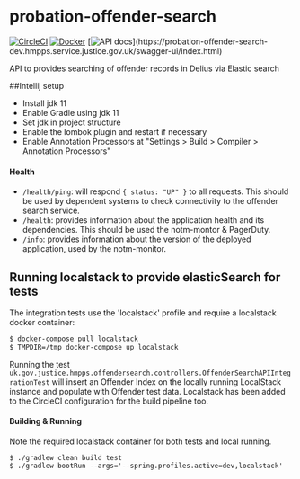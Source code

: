 # probation-offender-search

[![CircleCI](https://circleci.com/gh/ministryofjustice/probation-offender-search/tree/main.svg?style=svg)](https://circleci.com/gh/ministryofjustice/probation-offender-search)
[![Docker](https://quay.io/repository/hmpps/probation-offender-search/status)](https://quay.io/repository/hmpps/probation-offender-search/status)
[![API docs](https://img.shields.io/badge/API_docs_(needs_VPN)-view-85EA2D.svg?logo=swagger)](https://probation-offender-search-dev.hmpps.service.justice.gov.uk/swagger-ui/index.html)

API to provides searching of offender records in Delius via Elastic search

##Intellij setup

- Install jdk 11
- Enable Gradle using jdk 11
- Set jdk in project structure
- Enable the lombok plugin and restart if necessary
- Enable Annotation Processors at "Settings > Build > Compiler > Annotation Processors"

#### Health

- `/health/ping`: will respond `{ status: "UP" }` to all requests.  This should be used by dependent systems to check connectivity to the offender search service.
- `/health`: provides information about the application health and its dependencies.  This should be used the notm-montor & PagerDuty.
- `/info`: provides information about the version of the deployed application, used by the notm-monitor.

## Running localstack to provide elasticSearch for tests
The integration tests use the 'localstack' profile and require a localstack docker container:
```bash
$ docker-compose pull localstack
$ TMPDIR=/tmp docker-compose up localstack
```

Running the test `uk.gov.justice.hmpps.offendersearch.controllers.OffenderSearchAPIIntegrationTest` will insert an Offender Index on 
the locally running LocalStack instance and populate with Offender test data. Localstack has been added to the CircleCI configuration for 
the build pipeline too.

#### Building & Running

Note the required localstack container for both tests and local running.

```$bash
$ ./gradlew clean build test
$ ./gradlew bootRun --args='--spring.profiles.active=dev,localstack'
```
